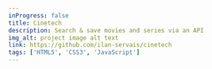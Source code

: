 ```yaml
---
inProgress: false
title: Cinetech
description: Search & save movies and series via an API
img_alt: project image alt text
link: https://github.com/ilan-servais/cinetech
tags: ['HTML5', 'CSS3', 'JavaScript']
---
```

